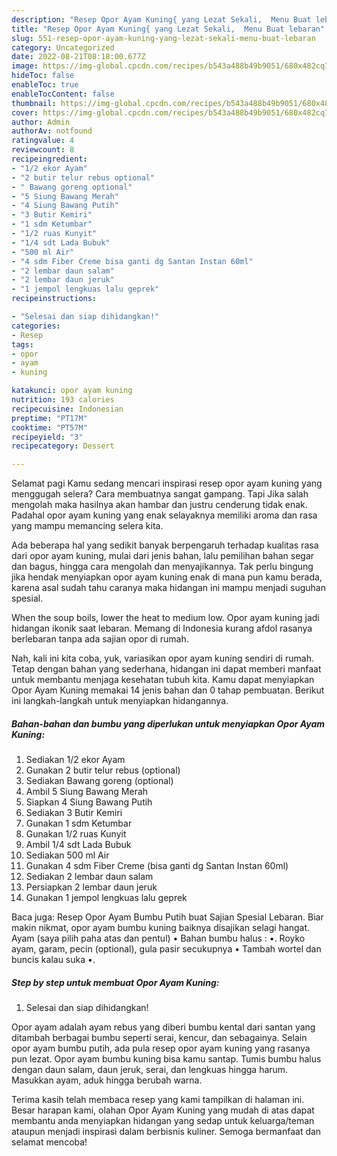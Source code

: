 ```yaml
---
description: "Resep Opor Ayam Kuning{ yang Lezat Sekali,  Menu Buat lebaran"
title: "Resep Opor Ayam Kuning{ yang Lezat Sekali,  Menu Buat lebaran"
slug: 551-resep-opor-ayam-kuning-yang-lezat-sekali-menu-buat-lebaran
category: Uncategorized
date: 2022-08-21T08:18:00.677Z
image: https://img-global.cpcdn.com/recipes/b543a488b49b9051/680x482cq70/opor-ayam-kuning-foto-resep-utama.jpg
hideToc: false
enableToc: true
enableTocContent: false
thumbnail: https://img-global.cpcdn.com/recipes/b543a488b49b9051/680x482cq70/opor-ayam-kuning-foto-resep-utama.jpg
cover: https://img-global.cpcdn.com/recipes/b543a488b49b9051/680x482cq70/opor-ayam-kuning-foto-resep-utama.jpg
author: Admin
authorAv: notfound
ratingvalue: 4
reviewcount: 8
recipeingredient:
- "1/2 ekor Ayam"
- "2 butir telur rebus optional"
- " Bawang goreng optional"
- "5 Siung Bawang Merah"
- "4 Siung Bawang Putih"
- "3 Butir Kemiri"
- "1 sdm Ketumbar"
- "1/2 ruas Kunyit"
- "1/4 sdt Lada Bubuk"
- "500 ml Air"
- "4 sdm Fiber Creme bisa ganti dg Santan Instan 60ml"
- "2 lembar daun salam"
- "2 lembar daun jeruk"
- "1 jempol lengkuas lalu geprek"
recipeinstructions:

- "Selesai dan siap dihidangkan!"
categories:
- Resep
tags:
- opor
- ayam
- kuning

katakunci: opor ayam kuning 
nutrition: 193 calories
recipecuisine: Indonesian
preptime: "PT17M"
cooktime: "PT57M"
recipeyield: "3"
recipecategory: Dessert

---
```



Selamat pagi Kamu sedang mencari inspirasi resep opor ayam kuning yang menggugah selera? Cara membuatnya sangat gampang. Tapi Jika salah mengolah maka hasilnya akan hambar dan justru cenderung tidak enak. Padahal opor ayam kuning yang enak selayaknya memiliki aroma dan rasa yang mampu memancing selera kita.


Ada beberapa hal yang sedikit banyak berpengaruh terhadap kualitas rasa dari opor ayam kuning, mulai dari jenis bahan, lalu pemilihan bahan segar dan bagus, hingga cara mengolah dan menyajikannya. Tak perlu bingung jika hendak menyiapkan opor ayam kuning enak di mana pun kamu berada, karena asal sudah tahu caranya maka hidangan ini mampu menjadi suguhan spesial.

When the soup boils, lower the heat to medium low. Opor ayam kuning jadi hidangan ikonik saat lebaran. Memang di Indonesia kurang afdol rasanya berlebaran tanpa ada sajian opor di rumah.


Nah, kali ini kita coba, yuk, variasikan opor ayam kuning sendiri di rumah. Tetap dengan bahan yang sederhana, hidangan ini dapat memberi manfaat untuk membantu menjaga kesehatan tubuh kita. Kamu dapat menyiapkan Opor Ayam Kuning memakai 14 jenis bahan dan 0 tahap pembuatan. Berikut ini langkah-langkah untuk menyiapkan hidangannya.

<!--inarticleads1-->

##### Bahan-bahan dan bumbu yang diperlukan untuk menyiapkan Opor Ayam Kuning:

1. Sediakan 1/2 ekor Ayam
1. Gunakan 2 butir telur rebus (optional)
1. Sediakan  Bawang goreng (optional)
1. Ambil 5 Siung Bawang Merah
1. Siapkan 4 Siung Bawang Putih
1. Sediakan 3 Butir Kemiri
1. Gunakan 1 sdm Ketumbar
1. Gunakan 1/2 ruas Kunyit
1. Ambil 1/4 sdt Lada Bubuk
1. Sediakan 500 ml Air
1. Gunakan 4 sdm Fiber Creme (bisa ganti dg Santan Instan 60ml)
1. Sediakan 2 lembar daun salam
1. Persiapkan 2 lembar daun jeruk
1. Gunakan 1 jempol lengkuas lalu geprek


Baca juga: Resep Opor Ayam Bumbu Putih buat Sajian Spesial Lebaran. Biar makin nikmat, opor ayam bumbu kuning baiknya disajikan selagi hangat. Ayam (saya pilih paha atas dan pentul) • Bahan bumbu halus : •. Royko ayam, garam, pecin (optional), gula pasir secukupnya • Tambah wortel dan buncis kalau suka •. 

<!--inarticleads2-->

##### Step by step untuk membuat Opor Ayam Kuning:


1. Selesai dan siap dihidangkan!

Opor ayam adalah ayam rebus yang diberi bumbu kental dari santan yang ditambah berbagai bumbu seperti serai, kencur, dan sebagainya. Selain opor ayam bumbu putih, ada pula resep opor ayam kuning yang rasanya pun lezat. Opor ayam bumbu kuning bisa kamu santap. Tumis bumbu halus dengan daun salam, daun jeruk, serai, dan lengkuas hingga harum. Masukkan ayam, aduk hingga berubah warna. 

Terima kasih telah membaca resep yang kami tampilkan di halaman ini. Besar harapan kami, olahan Opor Ayam Kuning yang mudah di atas dapat membantu anda menyiapkan hidangan yang sedap untuk keluarga/teman ataupun menjadi inspirasi dalam berbisnis kuliner. Semoga bermanfaat dan selamat mencoba!
